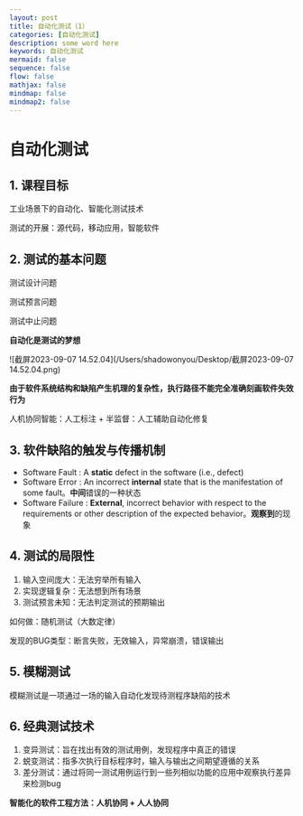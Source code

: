 ```yaml
---
layout: post
title: 自动化测试（1）
categories: [自动化测试]
description: some word here
keywords: 自动化测试
mermaid: false
sequence: false
flow: false
mathjax: false
mindmap: false
mindmap2: false
---
```


# 自动化测试

## 1. 课程目标

工业场景下的自动化、智能化测试技术

测试的开展：源代码，移动应用，智能软件

## 2. 测试的基本问题

测试设计问题

测试预言问题

测试中止问题

**自动化是测试的梦想**



![截屏2023-09-07 14.52.04](/Users/shadowonyou/Desktop/截屏2023-09-07 14.52.04.png)

**由于软件系统结构和缺陷产生机理的复杂性，执行路径不能完全准确刻画软件失效行为**

人机协同智能：人工标注 + 半监督：人工辅助自动化修复

## 3. 软件缺陷的触发与传播机制

- Software Fault : A **static** defect in the software (i.e., defect)
- Software Error : An incorrect **internal** state that is the manifestation of some fault。**中间**错误的一种状态
- Software Failure : **External**, incorrect behavior with respect to the requirements or other description of the expected behavior。**观察到**的现象

## 4. 测试的局限性

1. 输入空间庞大：无法穷举所有输入
2. 实现逻辑复杂：无法想到所有场景
3. 测试预言未知：无法判定测试的预期输出

如何做：随机测试（大数定律）

发现的BUG类型：断言失败，无效输入，异常崩溃，错误输出

## 5. 模糊测试

模糊测试是一项通过一场的输入自动化发现待测程序缺陷的技术

## 6. 经典测试技术

1. 变异测试：旨在找出有效的测试用例，发现程序中真正的错误
2. 蜕变测试：指多次执行目标程序时，输入与输出之间期望遵循的关系
3. 差分测试：通过将同一测试用例运行到一些列相似功能的应用中观察执行差异来检测bug

**智能化的软件工程方法：人机协同 + 人人协同**



